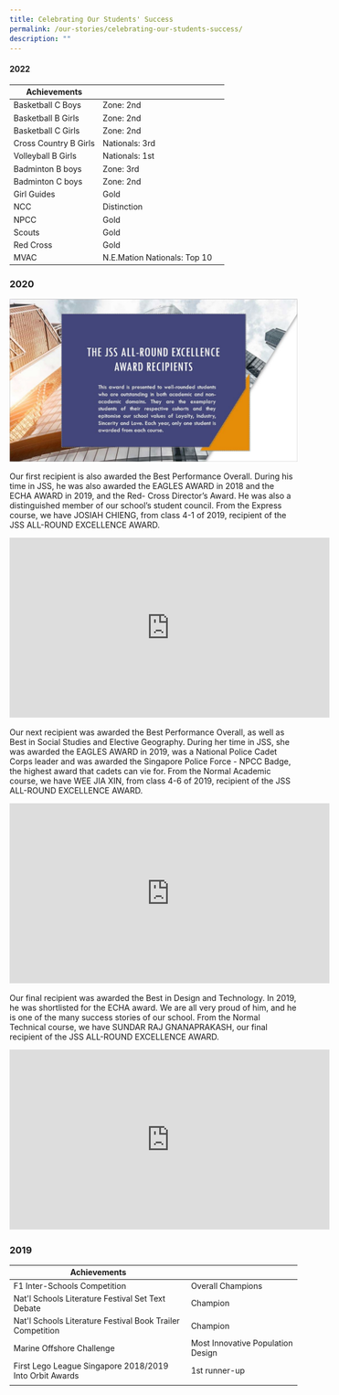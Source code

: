 ```yaml
---
title: Celebrating Our Students' Success
permalink: /our-stories/celebrating-our-students-success/
description: ""
---
```

#### 2022

| Achievements |  |  |
| -------- | -------- | -------- |
| Basketball C Boys    |Zone: 2nd     |     |
| Basketball B Girls    |Zone: 2nd     |      |
| Basketball C Girls    |Zone: 2nd     |      |
| Cross Country B Girls    |Nationals: 3rd    |      
| Volleyball B Girls  |Nationals: 1st     |      |
| Badminton B boys    |Zone: 3rd    |      |
| Badminton C boys    |Zone: 2nd    |      |
| Girl Guides    |Gold   |      |
|NCC    |Distinction   |      |
|NPCC    |Gold   |      |
|Scouts    |Gold   |      |
|Red Cross    |Gold   |      |
|MVAC   |N.E.Mation Nationals: Top 10   |      |

### 2020

![](/images/JSS%20All%20Round%20Excellence%20Award%20Recipients.jpg)

Our first recipient is also awarded the Best Performance Overall. During his time in JSS, he was also awarded the EAGLES AWARD in 2018 and the ECHA AWARD in 2019, and the Red- Cross Director’s Award. He was also a distinguished member of our school’s student council. From the Express course, we have JOSIAH CHIENG, from class 4-1 of 2019, recipient of the JSS ALL-ROUND EXCELLENCE AWARD.

<iframe width="560" height="315" src="https://www.youtube.com/embed/odVktS-g1nA?start=2" title="YouTube video player" frameborder="0" allow="accelerometer; autoplay; clipboard-write; encrypted-media; gyroscope; picture-in-picture" allowfullscreen></iframe>

Our next recipient was awarded the Best Performance Overall, as well as Best in Social Studies and Elective Geography. During her time in JSS, she was awarded the EAGLES AWARD in 2019, was a National Police Cadet Corps leader and was awarded the Singapore Police Force - NPCC Badge, the highest award that cadets can vie for. From the Normal Academic course, we have WEE JIA XIN, from class 4-6 of 2019, recipient of the JSS ALL-ROUND EXCELLENCE AWARD.

<iframe width="560" height="315" src="https://www.youtube.com/embed/TD79UdHc5Ng" title="YouTube video player" frameborder="0" allow="accelerometer; autoplay; clipboard-write; encrypted-media; gyroscope; picture-in-picture" allowfullscreen></iframe>

Our final recipient was awarded the Best in Design and Technology. In 2019, he was shortlisted for the ECHA award. We are all very proud of him, and he is one of the many success stories of our school. From the Normal Technical course, we have SUNDAR RAJ GNANAPRAKASH, our final recipient of the JSS ALL-ROUND EXCELLENCE AWARD.

<iframe width="560" height="315" src="https://www.youtube.com/embed/oF2U98s8RGg?start=1" title="YouTube video player" frameborder="0" allow="accelerometer; autoplay; clipboard-write; encrypted-media; gyroscope; picture-in-picture" allowfullscreen></iframe>

### 2019

| Achievements |  |
| --- | --- |
| F1 Inter-Schools Competition | Overall Champions |
| Nat'l Schools Literature Festival Set Text Debate | Champion |
| Nat'l Schools Literature Festival Book Trailer Competition | Champion |
| Marine Offshore Challenge | Most Innovative Population Design |
| First Lego League Singapore 2018/2019 Into Orbit Awards | 1st runner-up |
| | |